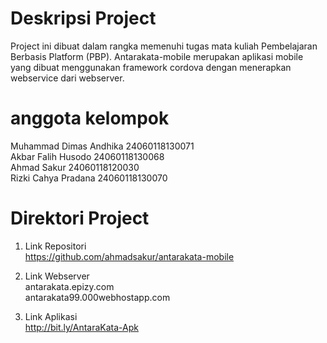 # Deskripsi Project

Project ini dibuat dalam rangka memenuhi tugas mata kuliah Pembelajaran Berbasis Platform (PBP). Antarakata-mobile merupakan aplikasi mobile yang dibuat menggunakan framework cordova dengan menerapkan webservice dari webserver.

# anggota kelompok
Muhammad Dimas Andhika 	24060118130071\
Akbar Falih Husodo  		24060118130068\
Ahmad Sakur	  		      24060118120030\
Rizki Cahya Pradana  		24060118130070

# Direktori Project
1. Link Repositori\
https://github.com/ahmadsakur/antarakata-mobile <br>

2. Link Webserver\
antarakata.epizy.com <br>
antarakata99.000webhostapp.com <br>

3. Link Aplikasi <br>
http://bit.ly/AntaraKata-Apk


